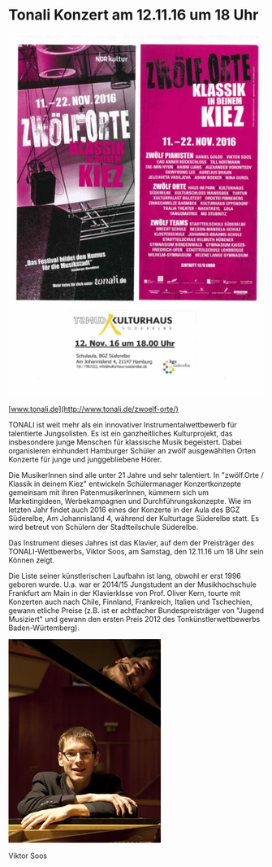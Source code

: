# Tonali Konzert am 12.11.16 um 18 Uhr

![](/img/wsb_514x728_Tonali_KH_16.jpg)

[www.tonali.de](http://www.tonali.de/zwoelf-orte/)

TONALI ist weit mehr als ein innovativer Instrumentalwettbewerb für
talentierte Jungsolisten. Es ist ein ganzheitliches Kulturprojekt, das
insbesondere junge Menschen für klassische Musik begeistert. Dabei
organisieren einhundert Hamburger Schüler an zwölf ausgewählten Orten
Konzerte für junge und junggebliebene Hörer.

Die MusikerInnen sind alle unter 21 Jahre und sehr talentiert. In
"zwölf.Orte / Klassik in deinem Kiez" entwickeln Schülermanager
Konzertkonzepte gemeinsam mit ihren PatenmusikerInnen, kümmern sich um
Marketingideen, Werbekampagnen und Durchführungskonzepte. Wie im letzten
Jahr findet auch 2016 eines der Konzerte in der Aula des BGZ Süderelbe,
Am Johannisland 4, während der Kulturtage Süderelbe statt. Es wird
betreut von Schülern der Stadtteilschule Süderelbe.

Das Instrument dieses Jahres ist das Klavier, auf dem der Preisträger
des TONALI-Wettbewerbs, Viktor Soos, am Samstag, den 12.11.16 um 18 Uhr
sein Können zeigt.

Die Liste seiner künstlerischen Laufbahn ist lang, obwohl er erst 1996
geboren wurde. U.a. war er 2014/15 Jungstudent an der Musikhochschule
Frankfurt am Main in der Klavierklsse von Prof. Oliver Kern, tourte mit
Konzerten auch nach Chile, Finnland, Frankreich, Italien und Tschechien,
gewann etliche Preise (z.B. ist er achtfacher Bundespreisträger von
"Jugend Musiziert" und gewann den ersten Preis 2012 des
Tonkünstlerwettbewerbs Baden-Würtemberg).

![](/img/tonali+soos.jpg)

Viktor Soos
